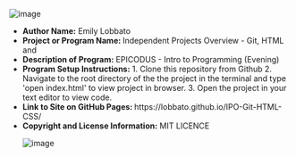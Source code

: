 ![image](https://user-images.githubusercontent.com/72839849/99744030-bdea4600-2a8b-11eb-8bb0-5994cdd64ecb.png)

<ul>
  <li><strong> Author Name:</strong> Emily Lobbato <br></li>
 <li><strong> Project or Program Name: </strong></strong>Independent Projects Overview - Git, HTML and <br></li>
 <li><strong> Description of Program:</strong> EPICODUS - Intro to Programming (Evening) <br></li>
 <li><strong> Program Setup Instructions:</strong> 1. Clone this repository from Github 2. Navigate to the root directory of the the project in the terminal and type 'open index.html' to view project in browser. 3. Open the project in your text editor to view code. <br></li>
 <li><strong> Link to Site on GitHub Pages: </strong> https://lobbato.github.io/IPO-Git-HTML-CSS/ <br> </li>
 <li><strong> Copyright and License Information:</strong> MIT LICENCE <br></li>
 </p>

 
 
![image](https://user-images.githubusercontent.com/72839849/99744723-179f4000-2a8d-11eb-92f5-810bdd23fb07.png)

